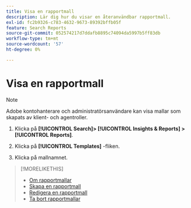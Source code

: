 ```yaml
---
title: Visa en rapportmall
description: Lär dig hur du visar en återanvändbar rapportmall.
exl-id: fc2b9326-c783-4632-9673-89392bffb05f
feature: Search Reports
source-git-commit: 052574217d7ddafb8895c74094da5997b5ff83db
workflow-type: tm+mt
source-wordcount: '57'
ht-degree: 0%

---
```


# Visa en rapportmall

>[!NOTE]
>
>Adobe kontohanterare och administratörsanvändare kan visa mallar som skapats av klient- och agentroller.

1. Klicka på **[!UICONTROL Search]> [!UICONTROL Insights & Reports] >[!UICONTROL Reports]**.

1. Klicka på **[!UICONTROL Templates]** -fliken.

1. Klicka på mallnamnet.

>[!MORELIKETHIS]
>
>* [Om rapportmallar](template-about.md)
>* [Skapa en rapportmall](template-create.md)
>* [Redigera en rapportmall](template-edit.md)
>* [Ta bort rapportmallar](template-delete.md)
